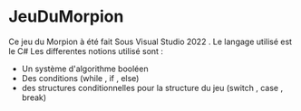 # JeuDuMorpion
Ce jeu du Morpion à été fait Sous Visual Studio 2022 . 
Le langage utilisé est le C#
Les differentes notions utilisé sont : 
- Un système d'algorithme booléen 
- Des conditions (while , if , else)
- des structures conditionnelles pour la structure du jeu (switch , case , break) 

